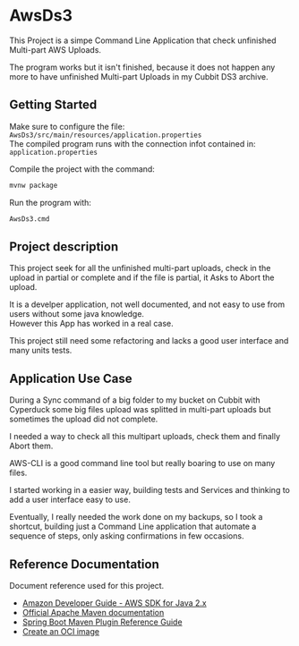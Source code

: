 # AwsDs3

This Project is a simpe Command Line Application that check unfinished Multi-part AWS Uploads.

The program works but it isn't finished, because it does not happen any more to have unfinished Multi-part Uploads in my Cubbit DS3 archive.

## Getting Started

Make sure to configure the file: `AwsDs3/src/main/resources/application.properties`  
The compiled program runs with the connection infot contained in: `application.properties` 

Compile the project with the command:

```cmd
mvnw package
```

Run the program with:

```cmd
AwsDs3.cmd
``` 

## Project description

This project seek for all the unfinished multi-part uploads, check in the upload in partial or complete and if the file is partial, it Asks to Abort the upload.

It is a develper application, not well documented, and not easy to use from users without some java knowledge.  
However this App has worked in a real case.

This project still need some refactoring and lacks a good user interface and many units tests.

## Application Use Case

During a Sync command of a big folder to my bucket on Cubbit with Cyperduck some big files upload was splitted in multi-part uploads but sometimes the upload did not complete.

I needed a way to check all this multipart uploads, check them and finally Abort them.

AWS-CLI is a good command line tool but really boaring to use on many files.

I started working in a easier way, building tests and Services and thinking to add a user interface easy to use. 

Eventually, I really needed the work done on my backups, so I took a shortcut, building just a Command Line application that automate a sequence of steps, only asking confirmations in few occasions.

## Reference Documentation

Document reference used for this project.

* [Amazon Developer Guide - AWS SDK for Java 2.x](https://docs.aws.amazon.com/sdk-for-java/latest/developer-guide/home.html)
* [Official Apache Maven documentation](https://maven.apache.org/guides/index.html)
* [Spring Boot Maven Plugin Reference Guide](https://docs.spring.io/spring-boot/docs/3.2.1/maven-plugin/reference/html/)
* [Create an OCI image](https://docs.spring.io/spring-boot/docs/3.2.1/maven-plugin/reference/html/#build-image)


